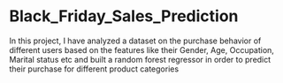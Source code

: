 # Black_Friday_Sales_Prediction
In this project, I have analyzed a dataset on the purchase behavior of different users based on the features like their Gender, Age, Occupation, Marital status etc and built a random forest regressor in order to predict their purchase for different product categories
